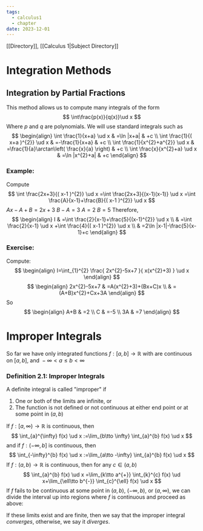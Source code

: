 ```yaml
---
tags:
  - calculus1
  - chapter
date: 2023-12-01
---
```

[[Directory]], [[Calculus 1|Subject Directory]]
# Integration Methods
## Integration by Partial Fractions
This method allows us to compute many integrals of the form
$$
\int\frac{p(x)}{q(x)}\ud x
$$
Where $p$ and $q$ are polynomials. We will use standard integrals such as
$$
\begin{align}
 \int \frac{1}{x+a} \ud x  & =\ln |x+a| &   +c   \\
 \int \frac{1}{( x+a )^{2}} \ud x  & =-\frac{1}{x+a}  & +c \\
\int \frac{1}{x^{2}+a^{2}} \ud x  & =\frac{1}{a}\arctan\left( \frac{x}{a} \right) &   +c \\
\int \frac{x}{x^{2}+a} \ud x  & =\ln |x^{2}+a| &  +c
 \end{align}
$$
### Example:
Compute 
$$
\int \frac{2x+3}{( x-1 )^{2}}  \ud x =\int \frac{2x+3}{(x-1)(x-1)}  \ud x =\int \frac{A}{x-1}+\frac{B}{( x-1 )^{2}} \ud x 
$$
${} Ax-A+B=2x+3$
${} B-A=3 {}$
${} A=2 {}$
${} B=5 {}$
Therefore,
$$
\begin{align}
 I & =\int \frac{2}{x-1}+\frac{5}{(x-1)^{2}} \ud x   \\
& =\int \frac{2}{x-1} \ud x +\int \frac{4}{( x-1 )^{2}} \ud x    \\
 & =2\ln |x-1|-\frac{5}{x-1}+c
 \end{align}
$$
### Exercise:
Compute:
$$
\begin{align}
 I=\int_{1}^{2} \frac{ 2x^{2}-5x+7 }{ x(x^{2}+3) } \ud x   
 \end{align}
$$
$$
\begin{align}
 2x^{2}-5x+7 & =A(x^{2}+3)+(Bx+C)x   \\
 & =(A+B)x^{2}+Cx+3A
 \end{align}
$$
So
$$
\begin{align}
 A+B & =2   \\
C & =-5 \\
 3A & =7 
 \end{align}
$$

# Improper Integrals
So far we have only integrated functions ${} f:[a,\, b]\to{}\mathbb{R} {}$ with are continuous on ${} [a,\, b] {}$, and ${} -\infty<a\leq b<\infty {}$
### Definition 2.1: Improper Integrals
A definite integral is called "improper" if
1. One or both of the limits are infinite, or
2. The function is not defined or not continuous at either end point or at some point in ${} (a,\, b) {}$

If ${} f:[a,\, \infty)\to{}\mathbb{R} {}$ is continuous, then
$$
\int_{a}^{\infty} f(x) \ud x :=\lim_{b\tto \infty} \int_{a}^{b} f(x) \ud x 
$$
and if ${} f:(-\infty,\, b] {}$ is continuous, then
$$
\int_{-\infty}^{b} f(x) \ud x :=\lim_{a\tto -\infty} \int_{a}^{b} f(x) \ud x 
$$
If ${} f:(a,\, b)\to{}\mathbb{R} {}$ is continuous, then for any ${} c \in (a,\, b) {}$
$$
\int_{a}^{b} f(x) \ud x =\lim_{k\tto a^{+}} \int_{k}^{c} f(x) \ud x+\lim_{\ell\tto b^{-}} \int_{c}^{\ell} f(x) \ud x 
$$
If $f$ fails to be continuous at some point in ${} (a,\, b) {}$, ${} (-\infty,\, b) {}$, or ${} (a,\, \infty) {}$, we can divide the interval up into regions where ${} f$ is continuous and proceed as above:

If these limits exist and are finite, then we say that the improper integral *converges*, otherwise, we say it *diverges*.
